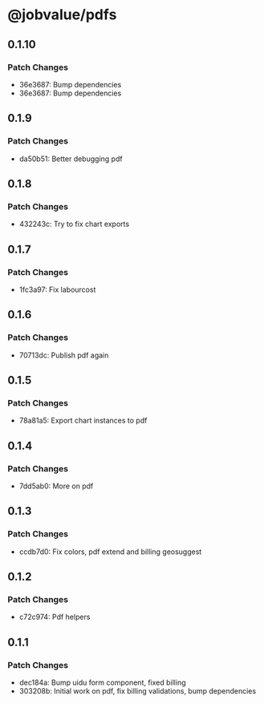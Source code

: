 # @jobvalue/pdfs

## 0.1.10

### Patch Changes

- 36e3687: Bump dependencies
- 36e3687: Bump dependencies

## 0.1.9

### Patch Changes

- da50b51: Better debugging pdf

## 0.1.8

### Patch Changes

- 432243c: Try to fix chart exports

## 0.1.7

### Patch Changes

- 1fc3a97: Fix labourcost

## 0.1.6

### Patch Changes

- 70713dc: Publish pdf again

## 0.1.5

### Patch Changes

- 78a81a5: Export chart instances to pdf

## 0.1.4

### Patch Changes

- 7dd5ab0: More on pdf

## 0.1.3

### Patch Changes

- ccdb7d0: Fix colors, pdf extend and billing geosuggest

## 0.1.2

### Patch Changes

- c72c974: Pdf helpers

## 0.1.1

### Patch Changes

- dec184a: Bump uidu form component, fixed billing
- 303208b: Initial work on pdf, fix billing validations, bump dependencies
